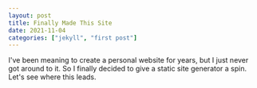 ```yaml
---
layout: post
title: Finally Made This Site
date: 2021-11-04
categories: ["jekyll", "first post"]
---
```


I've been meaning to create a personal website for years, but I just never got around to it. So I finally decided to give a static site generator a spin. Let's see where this leads.

